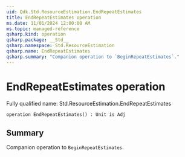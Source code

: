 ```yaml
---
uid: Qdk.Std.ResourceEstimation.EndRepeatEstimates
title: EndRepeatEstimates operation
ms.date: 11/01/2024 12:00:00 AM
ms.topic: managed-reference
qsharp.kind: operation
qsharp.package: __Std__
qsharp.namespace: Std.ResourceEstimation
qsharp.name: EndRepeatEstimates
qsharp.summary: "Companion operation to `BeginRepeatEstimates`."
---
```


# EndRepeatEstimates operation

Fully qualified name: Std.ResourceEstimation.EndRepeatEstimates

```qsharp
operation EndRepeatEstimates() : Unit is Adj
```

## Summary
Companion operation to `BeginRepeatEstimates`.
